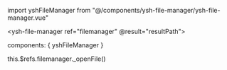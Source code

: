 import yshFileManager from "@/components/ysh-file-manager/ysh-file-manager.vue"

<ysh-file-manager ref="filemanager" @result="resultPath"></ysh-file-manager>

components: {
	yshFileManager
}


this.$refs.filemanager._openFile()

